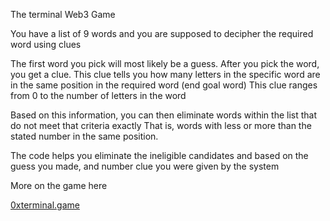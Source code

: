 The terminal Web3 Game

You have a list of 9 words and you are supposed to decipher the required word using clues

The first word you pick will most likely be a guess. 
After you pick the word, you get a clue.
This clue tells you how many letters in the specific word are in the same position in the required word (end goal word)
This clue ranges from 0 to the number of letters in the word

Based on this information, you can then eliminate words within the list that do not meet that criteria exactly
That is, words with less or more than the stated number in the same position.

The code helps you eliminate the ineligible candidates and based on the guess you made, and number clue you were given by the system

More on the game here

[0xterminal.game](https://0xterminal.game/)

